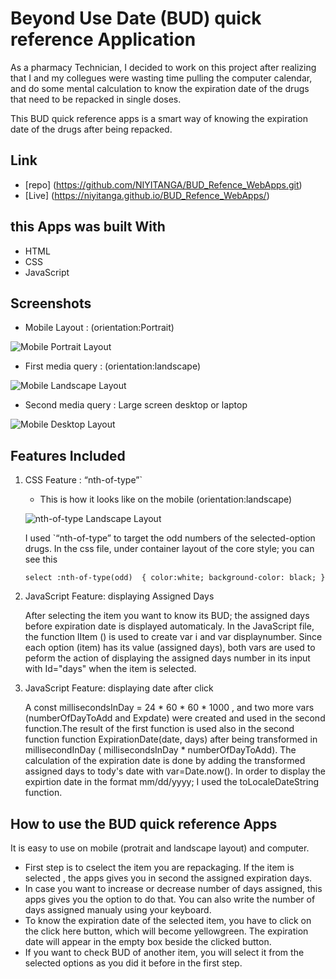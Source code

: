 # Beyond Use Date (BUD) quick reference Application
As a pharmacy Technician, I decided to work on this project after realizing that I and my collegues were wasting time pulling the computer calendar, and do some mental calculation to know the expiration date of the drugs that need to be repacked in single doses.

This BUD quick reference apps is a smart way of knowing the expiration date of the drugs after being repacked. 

## Link
 - [repo] (https://github.com/NIYITANGA/BUD_Refence_WebApps.git)
 - [Live] (https://niyitanga.github.io/BUD_Refence_WebApps/)


## this Apps was built With

- HTML
- CSS
- JavaScript

## Screenshots
  -  Mobile Layout : (orientation:Portrait)

![Mobile Portrait Layout](https://github.com/NIYITANGA/BUD_Refence_WebApps/blob/master/image/portrait.png)

  - First media query : (orientation:landscape)

![Mobile Landscape Layout](https://github.com/NIYITANGA/BUD_Refence_WebApps/blob/master/image/landscape.png)

  - Second media query : Large screen desktop or laptop

![Mobile Desktop Layout](https://github.com/NIYITANGA/BUD_Refence_WebApps/blob/master/image/desktop.png)

## Features Included

1. CSS Feature : “nth-of-type”`

    - This is how it looks like on the mobile (orientation:landscape)

   ![nth-of-type Landscape Layout](https://github.com/NIYITANGA/BUD_Refence_WebApps/blob/master/image/nth-of-type-Landscape.png)
  
    
    I used `“nth-of-type” to target the odd numbers of the selected-option drugs. In the css file, under container layout of the core style; you can see this
    
      `select :nth-of-type(odd) 
      {
        color:white;
        background-color: black;
       }`

2. JavaScript Feature: displaying Assigned Days
    
    After selecting the item you want to know its BUD; the assigned days before expiration date is displayed automaticaly. 
    In the JavaScript file, the function lItem () is used to create var i and var displaynumber. Since each option (item) has its value (assigned days), both vars are used to peform the action of displaying the assigned days number in its input with Id="days" when the item is selected. 

3. JavaScript Feature: displaying date after click

    A const millisecondsInDay = 24 * 60 * 60 * 1000 , and two more vars (numberOfDayToAdd and Expdate) were created and used in the second function.The result of the first function is used also in the second function function ExpirationDate(date, days) after being transformed in millisecondInDay ( millisecondsInDay * numberOfDayToAdd). 
    The calculation of the expiration date is done by adding the transformed assigned days to tody's date with var=Date.now(). In order to display the expirtion date in the format mm/dd/yyyy; I used the toLocaleDateString function.

## How to use the BUD quick reference Apps
It is easy to use on mobile (protrait and landscape layout) and computer. 
   - First step is to cselect the item you are repackaging. If the item is selected , the apps gives you in second the assigned expiration days. 
   - In case you want to increase or decrease number of days assigned, this apps gives you the option to do that. You can also write the number of days assigned manualy using your keyboard.
   - To know the expiration date of the selected item, you have to click on the click here button, which will become yellowgreen. The expiration date will appear in the empty box beside the clicked button.
   - If you want to check BUD of another item, you will select it from the selected options as you did it before in the first step. 

